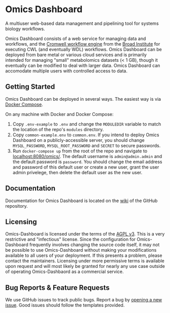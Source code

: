 # Omics Dashboard

A multiuser web-based data management and pipelining tool for systems biology workflows.

Omics Dashboard consists of a web service for managing data and workflows, and the [Cromwell workflow engine](https://github.com/broadinstitute/cromwell) from the [Broad Institute](https://www.broadinstitute.org/) for executing CWL (and eventually WDL) workflows. Omics Dashboard can be deployed from bare metal or various cloud services and is primarily intended for managing "small" metabolomics datasets (< 1 GB), though it eventually can be modified to deal with larger data. Omics Dashboard can accomodate multiple users with controlled access to data.

## Getting Started
Omics Dashboard can be deployed in several ways. The easiest way is via [Docker Compose](https://docs.docker.com/compose/).

On any machine with Docker and Docker Compose:
1. Copy `.env-example` to `.env` and change the `MODULEDIR` variable to match the location of the repo's `modules` directory.
2. Copy `common-example.env` to `common.env`. If you intend to deploy Omics Dashboard on a publicly-accessible server, you should change `MYSQL_PASSWORD`, `MYSQL_ROOT_PASSWORD` and `SECRET` to secure passwords.
3. Run `docker-compose up` from the root of the repo and navigate to [localhost:8080/omics/](http://localhost:8080/omics). The default username is `admin@admin.admin` and the default password is `password`. You should change the email address and password of this default user or create a new user, grant the user admin privelege, then delete the default user as the new user.

## Documentation
Documentation for Omics Dashboard is located on the [wiki](https://github.com/BiRG/Omics-Dashboard/wiki) of the GitHub repository.

## Licensing
Omics-Dashboard is licensed under the terms of the [AGPL v3](https://choosealicense.com/licenses/agpl-3.0/). This is a very restrictive and "infectious" license. Since the configuration for Omics-Dashboard frequently involves changing the source code itself, it may not be possible to use Omics-Dashboard without making your modifications available to all users of your deployment. If this presents a problem, please contact the maintainers. Licensing under more permissive terms is available upon request and will most likely be granted for nearly any use case outside of operating Omics-Dashbaord as a commercial service.

## Bug Reports & Feature Requests
We use GitHub issues to track public bugs. Report a bug by [opening a new issue](https://github.com/BiRG/Omics-Dashboard/issues/new/choose). Good issues should follow the templates provided.
